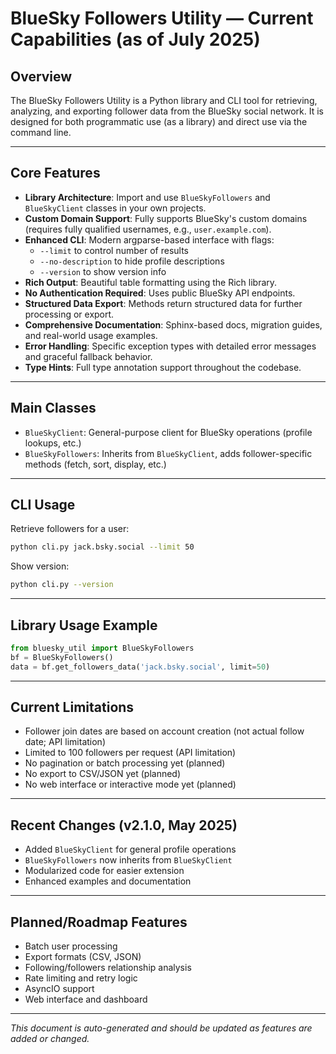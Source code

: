 # BlueSky Followers Utility — Current Capabilities (as of July 2025)

## Overview

The BlueSky Followers Utility is a Python library and CLI tool for retrieving, analyzing, and exporting follower data from the BlueSky social network. It is designed for both programmatic use (as a library) and direct use via the command line.

---

## Core Features

- **Library Architecture**: Import and use `BlueSkyFollowers` and `BlueSkyClient` classes in your own projects.
- **Custom Domain Support**: Fully supports BlueSky's custom domains (requires fully qualified usernames, e.g., `user.example.com`).
- **Enhanced CLI**: Modern argparse-based interface with flags:
  - `--limit` to control number of results
  - `--no-description` to hide profile descriptions
  - `--version` to show version info
- **Rich Output**: Beautiful table formatting using the Rich library.
- **No Authentication Required**: Uses public BlueSky API endpoints.
- **Structured Data Export**: Methods return structured data for further processing or export.
- **Comprehensive Documentation**: Sphinx-based docs, migration guides, and real-world usage examples.
- **Error Handling**: Specific exception types with detailed error messages and graceful fallback behavior.
- **Type Hints**: Full type annotation support throughout the codebase.

---

## Main Classes

- `BlueSkyClient`: General-purpose client for BlueSky operations (profile lookups, etc.)
- `BlueSkyFollowers`: Inherits from `BlueSkyClient`, adds follower-specific methods (fetch, sort, display, etc.)

---

## CLI Usage

Retrieve followers for a user:

```bash
python cli.py jack.bsky.social --limit 50
```

Show version:

```bash
python cli.py --version
```

---

## Library Usage Example

```python
from bluesky_util import BlueSkyFollowers
bf = BlueSkyFollowers()
data = bf.get_followers_data('jack.bsky.social', limit=50)
```

---

## Current Limitations

- Follower join dates are based on account creation (not actual follow date; API limitation)
- Limited to 100 followers per request (API limitation)
- No pagination or batch processing yet (planned)
- No export to CSV/JSON yet (planned)
- No web interface or interactive mode yet (planned)

---

## Recent Changes (v2.1.0, May 2025)

- Added `BlueSkyClient` for general profile operations
- `BlueSkyFollowers` now inherits from `BlueSkyClient`
- Modularized code for easier extension
- Enhanced examples and documentation

---

## Planned/Roadmap Features

- Batch user processing
- Export formats (CSV, JSON)
- Following/followers relationship analysis
- Rate limiting and retry logic
- AsyncIO support
- Web interface and dashboard

---

*This document is auto-generated and should be updated as features are added or changed.*
